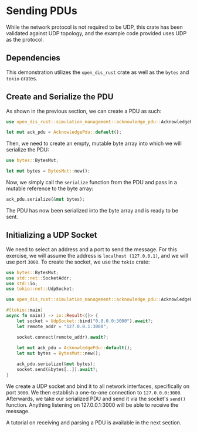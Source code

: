 # Sending PDUs

While the network protocol is not required to be UDP, this crate has been validated
against UDP topology, and the example code provided uses UDP as the protocol.

## Dependencies

This demonstration utilizes the `open_dis_rust` crate as well as the `bytes` and
`tokio` crates.

## Create and Serialize the PDU

As shown in the previous section, we can create a PDU as such:

```rust
use open_dis_rust::simulation_management::acknowledge_pdu::AcknowledgePdu;

let mut ack_pdu = AcknowledgePdu::default();
```

Then, we need to create an empty, mutable byte array into which we will serialize
the PDU:

```rust
use bytes::BytesMut;

let mut bytes = BytesMut::new();
```

Now, we simply call the `serialize` function from the PDU and pass in a mutable
reference to the byte array:

```rust
ack_pdu.serialize(&mut bytes);
```

The PDU has now been serialized into the byte array and is ready to be sent.

## Initializing a UDP Socket

We need to select an address and a port to send the message. For this exercise,
we will assume the address is `localhost (127.0.0.1)`, and we will use port `3000`.
To create the socket, we use the `tokio` crate:

```rust
use bytes::BytesMut;
use std::net::SocketAddr;
use std::io;
use tokio::net::UdpSocket;

use open_dis_rust::simulation_management::acknowledge_pdu::AcknowledgePdu;

#[tokio::main]
async fn main() -> io::Result<()> {
    let socket = UdpSocket::bind("0.0.0.0:3000").await?;
    let remote_addr = "127.0.0.1:3000";

    socket.connect(remote_addr).await?;
  
    let mut ack_pdu = AcknowledgePdu::default();
    let mut bytes = BytesMut::new();

    ack_pdu.serialize(&mut bytes);
    socket.send(&bytes[..]).await?;
}
```

We create a UDP socket and bind it to all network interfaces, specifically on port
`3000`. We then establish a one-to-one connection to `127.0.0.0:3000`. Afterwards,
we take our serialized PDU and send it via the socket's `send()` function. Anything
listening on 127.0.0.1:3000 will be able to receive the message.

A tutorial on receiving and parsing a PDU is available in the next section.
